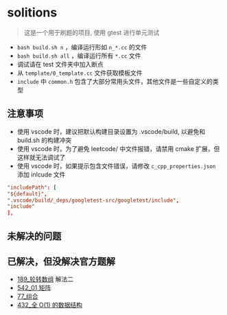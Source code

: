 # solitions

> 这是一个用于刷题的项目, 使用 gtest 进行单元测试

- `bash build.sh n` ，编译运行形如 `n_*.cc` 的文件
- `bash build.sh all` ，编译运行所有 `*.cc` 文件
- 调试请在 test 文件夹中加入断点
- 从 `template/0_template.cc` 文件获取模板文件
- `include` 中 `common.h` 包含了大部分常用头文件，其他文件是一些自定义的类型

## 注意事项

- 使用 vscode 时，建议把默认构建目录设置为 .vscode/build, 以避免和 build.sh 的构建冲突
- 使用 vscode 时，为了避免 leetcode/ 中文件报错，请禁用 cmake 扩展，但这样就无法调试了
- 使用 vscode 时，如果提示包含文件错误，请修改 `c_cpp_properties.json` 添加 inlcude 文件

```conf
"includePath": [
"${default}",
".vscode/build/_deps/googletest-src/googletest/include",
"include"
],
```

## 未解决的问题

## 已解决，但没解决官方题解

- [189\_轮转数组](https://leetcode-cn.com/problems/rotate-array/) 解法二
- [542_01 矩阵](https://leetcode-cn.com/problems/01-matrix/)
- [77\_组合](https://leetcode-cn.com/problems/combinations/)
- [432\_全 O(1) 的数据结构](https://leetcode-cn.com/problems/all-oone-data-structure/)
